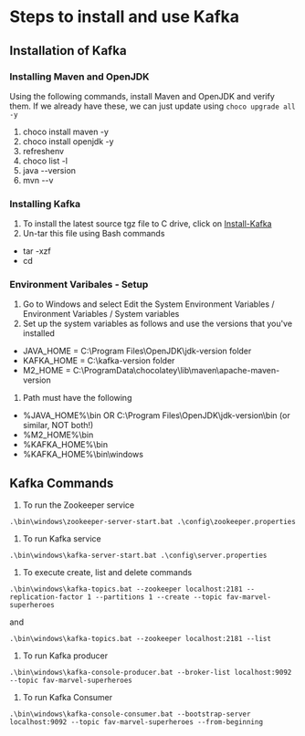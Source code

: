 # Steps to install and use Kafka

## Installation of Kafka

### Installing Maven and OpenJDK

Using the following commands, install Maven and OpenJDK and verify them. If we already have these, we can just update using ``` choco upgrade all -y ```

1. choco install maven -y
1. choco install openjdk -y
1. refreshenv
1. choco list -l
1. java --version
1. mvn --v

### Installing Kafka

1. To install the latest source tgz file to C drive, click on [Install-Kafka](https://kafka.apache.org/quickstart)
1. Un-tar this file using Bash commands
- tar -xzf <filename>
- cd <folder>

### Environment Varibales - Setup

1. Go to Windows and select Edit the System Environment Variables / Environment Variables / System variables
1. Set up the system variables as follows and use the versions that you've installed
- JAVA_HOME = C:\Program Files\OpenJDK\jdk-version folder
- KAFKA_HOME =  C:\kafka-version folder
- M2_HOME = C:\ProgramData\chocolatey\lib\maven\apache-maven-version
1. Path must have the following
- %JAVA_HOME%\bin OR C:\Program Files\OpenJDK\jdk-version\bin (or similar, NOT both!)
- %M2_HOME%\bin
- %KAFKA_HOME%\bin
- %KAFKA_HOME%\bin\windows

## Kafka Commands

1. To run the Zookeeper service

``` .\bin\windows\zookeeper-server-start.bat .\config\zookeeper.properties ```

1. To run Kafka service

``` .\bin\windows\kafka-server-start.bat .\config\server.properties ```

1. To execute create, list and delete commands

``` .\bin\windows\kafka-topics.bat --zookeeper localhost:2181 --replication-factor 1 --partitions 1 --create --topic fav-marvel-superheroes ```

and

``` .\bin\windows\kafka-topics.bat --zookeeper localhost:2181 --list ```

1. To run Kafka producer

``` .\bin\windows\kafka-console-producer.bat --broker-list localhost:9092 --topic fav-marvel-superheroes ```

1. To run Kafka Consumer

``` .\bin\windows\kafka-console-consumer.bat --bootstrap-server localhost:9092 --topic fav-marvel-superheroes --from-beginning ```
